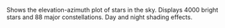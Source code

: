Shows the elevation-azimuth plot of stars in the sky.
Displays 4000 bright stars and 88 major constellations.
Day and night shading effects.